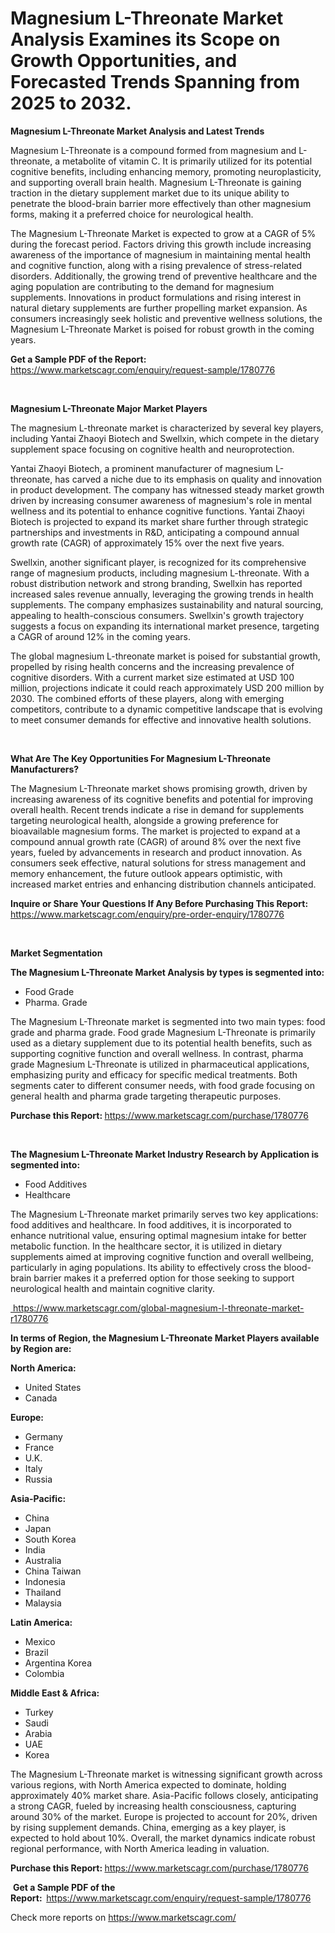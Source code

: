 <p><h1>Magnesium L-Threonate Market Analysis Examines its Scope on Growth Opportunities, and Forecasted Trends Spanning from 2025 to 2032.</h1></p><p><strong>Magnesium L-Threonate Market Analysis and Latest Trends</strong></p>
<p><p>Magnesium L-Threonate is a compound formed from magnesium and L-threonate, a metabolite of vitamin C. It is primarily utilized for its potential cognitive benefits, including enhancing memory, promoting neuroplasticity, and supporting overall brain health. Magnesium L-Threonate is gaining traction in the dietary supplement market due to its unique ability to penetrate the blood-brain barrier more effectively than other magnesium forms, making it a preferred choice for neurological health.</p><p>The Magnesium L-Threonate Market is expected to grow at a CAGR of 5% during the forecast period. Factors driving this growth include increasing awareness of the importance of magnesium in maintaining mental health and cognitive function, along with a rising prevalence of stress-related disorders. Additionally, the growing trend of preventive healthcare and the aging population are contributing to the demand for magnesium supplements. Innovations in product formulations and rising interest in natural dietary supplements are further propelling market expansion. As consumers increasingly seek holistic and preventive wellness solutions, the Magnesium L-Threonate Market is poised for robust growth in the coming years.</p></p>
<p><strong>Get a Sample PDF of the Report:&nbsp;</strong> <a href="https://www.marketscagr.com/enquiry/request-sample/1780776?utm_campaign=3368&utm_medium=2&utm_source=Github&utm_content=ia&utm_term=25032025&utm_id=magnesium-l-threonate">https://www.marketscagr.com/enquiry/request-sample/1780776</a></p>
<p>&nbsp;</p>
<p><strong>Magnesium L-Threonate Major Market Players</strong></p>
<p><p>The magnesium L-threonate market is characterized by several key players, including Yantai Zhaoyi Biotech and Swellxin, which compete in the dietary supplement space focusing on cognitive health and neuroprotection. </p><p>Yantai Zhaoyi Biotech, a prominent manufacturer of magnesium L-threonate, has carved a niche due to its emphasis on quality and innovation in product development. The company has witnessed steady market growth driven by increasing consumer awareness of magnesium's role in mental wellness and its potential to enhance cognitive functions. Yantai Zhaoyi Biotech is projected to expand its market share further through strategic partnerships and investments in R&D, anticipating a compound annual growth rate (CAGR) of approximately 15% over the next five years.</p><p>Swellxin, another significant player, is recognized for its comprehensive range of magnesium products, including magnesium L-threonate. With a robust distribution network and strong branding, Swellxin has reported increased sales revenue annually, leveraging the growing trends in health supplements. The company emphasizes sustainability and natural sourcing, appealing to health-conscious consumers. Swellxin's growth trajectory suggests a focus on expanding its international market presence, targeting a CAGR of around 12% in the coming years.</p><p>The global magnesium L-threonate market is poised for substantial growth, propelled by rising health concerns and the increasing prevalence of cognitive disorders. With a current market size estimated at USD 100 million, projections indicate it could reach approximately USD 200 million by 2030. The combined efforts of these players, along with emerging competitors, contribute to a dynamic competitive landscape that is evolving to meet consumer demands for effective and innovative health solutions.</p></p>
<p>&nbsp;</p>
<p><strong>What Are The Key Opportunities For Magnesium L-Threonate Manufacturers?</strong></p>
<p><p>The Magnesium L-Threonate market shows promising growth, driven by increasing awareness of its cognitive benefits and potential for improving overall health. Recent trends indicate a rise in demand for supplements targeting neurological health, alongside a growing preference for bioavailable magnesium forms. The market is projected to expand at a compound annual growth rate (CAGR) of around 8% over the next five years, fueled by advancements in research and product innovation. As consumers seek effective, natural solutions for stress management and memory enhancement, the future outlook appears optimistic, with increased market entries and enhancing distribution channels anticipated.</p></p>
<p><strong>Inquire or Share Your Questions If Any Before Purchasing This Report:</strong> <a href="https://www.marketscagr.com/enquiry/pre-order-enquiry/1780776?utm_campaign=3368&utm_medium=2&utm_source=Github&utm_content=ia&utm_term=25032025&utm_id=magnesium-l-threonate">https://www.marketscagr.com/enquiry/pre-order-enquiry/1780776</a></p>
<p>&nbsp;</p>
<p><strong>Market Segmentation</strong></p>
<p><strong>The Magnesium L-Threonate Market Analysis by types is segmented into:</strong></p>
<p><ul><li>Food Grade</li><li>Pharma. Grade</li></ul></p>
<p><p>The Magnesium L-Threonate market is segmented into two main types: food grade and pharma grade. Food grade Magnesium L-Threonate is primarily used as a dietary supplement due to its potential health benefits, such as supporting cognitive function and overall wellness. In contrast, pharma grade Magnesium L-Threonate is utilized in pharmaceutical applications, emphasizing purity and efficacy for specific medical treatments. Both segments cater to different consumer needs, with food grade focusing on general health and pharma grade targeting therapeutic purposes.</p></p>
<p><strong>Purchase this Report:&nbsp;</strong><a href="https://www.marketscagr.com/purchase/1780776?utm_campaign=3368&utm_medium=2&utm_source=Github&utm_content=ia&utm_term=25032025&utm_id=magnesium-l-threonate">https://www.marketscagr.com/purchase/1780776</a></p>
<p>&nbsp;</p>
<p><strong>The Magnesium L-Threonate Market Industry Research by Application is segmented into:</strong></p>
<p><ul><li>Food Additives</li><li>Healthcare</li></ul></p>
<p><p>The Magnesium L-Threonate market primarily serves two key applications: food additives and healthcare. In food additives, it is incorporated to enhance nutritional value, ensuring optimal magnesium intake for better metabolic function. In the healthcare sector, it is utilized in dietary supplements aimed at improving cognitive function and overall wellbeing, particularly in aging populations. Its ability to effectively cross the blood-brain barrier makes it a preferred option for those seeking to support neurological health and maintain cognitive clarity.</p></p>
<p><a href="https://www.marketscagr.com/global-magnesium-l-threonate-market-r1780776?utm_campaign=3368&utm_medium=2&utm_source=Github&utm_content=ia&utm_term=25032025&utm_id=magnesium-l-threonate">&nbsp;https://www.marketscagr.com/global-magnesium-l-threonate-market-r1780776</a></p>
<p><strong>In terms of Region, the Magnesium L-Threonate Market Players available by Region are:</strong></p>
<p>
    <p> <strong> North America: </strong>
        <ul>
            <li>United States</li>
            <li>Canada</li>
        </ul>
        </p> 
    <p> <strong> Europe: </strong>
        <ul>
            <li>Germany</li>
            <li>France</li>
            <li>U.K.</li>
            <li>Italy</li>
            <li>Russia</li>
        </ul>
        </p> 
    <p> <strong> Asia-Pacific: </strong>
        <ul>
            <li>China</li>
            <li>Japan</li>
            <li>South Korea</li>
            <li>India</li>
            <li>Australia</li>
            <li>China Taiwan</li>
            <li>Indonesia</li>
            <li>Thailand</li>
            <li>Malaysia</li>
        </ul>
        </p> 
    <p> <strong> Latin America: </strong>
        <ul>
            <li>Mexico</li>
            <li>Brazil</li>
            <li>Argentina Korea</li>
            <li>Colombia</li>
        </ul>
        </p> 
    <p> <strong> Middle East & Africa: </strong>
        <ul>
            <li>Turkey</li>
            <li>Saudi</li>
            <li>Arabia</li>
            <li>UAE</li>
            <li>Korea</li>
        </ul>
    </p>
    </p>
<p><p>The Magnesium L-Threonate market is witnessing significant growth across various regions, with North America expected to dominate, holding approximately 40% market share. Asia-Pacific follows closely, anticipating a strong CAGR, fueled by increasing health consciousness, capturing around 30% of the market. Europe is projected to account for 20%, driven by rising supplement demands. China, emerging as a key player, is expected to hold about 10%. Overall, the market dynamics indicate robust regional performance, with North America leading in valuation.</p></p>
<p><strong>Purchase this Report: </strong><a href="https://www.marketscagr.com/purchase/1780776?utm_campaign=3368&utm_medium=2&utm_source=Github&utm_content=ia&utm_term=25032025&utm_id=magnesium-l-threonate">https://www.marketscagr.com/purchase/1780776</a></p>
<p>&nbsp;<strong>Get a Sample PDF of the Report:&nbsp;&nbsp;</strong><a href="https://www.marketscagr.com/enquiry/request-sample/1780776?utm_campaign=3368&utm_medium=2&utm_source=Github&utm_content=ia&utm_term=25032025&utm_id=magnesium-l-threonate">https://www.marketscagr.com/enquiry/request-sample/1780776</a></p>
<p><strong></strong></p>
<p>Check more reports on <a href="https://www.marketscagr.com/?utm_campaign=3368&utm_medium=2&utm_source=Github&utm_content=ia&utm_term=25032025&utm_id=magnesium-l-threonate">https://www.marketscagr.com/</a></p>